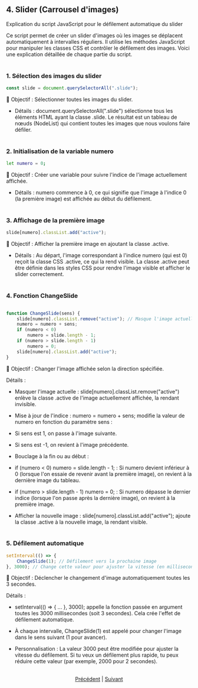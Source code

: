 ## 4. Slider (Carrousel d'images)

Explication du script JavaScript pour le défilement automatique du slider

Ce script permet de créer un slider d'images où les images se déplacent automatiquement à intervalles réguliers. Il utilise les méthodes JavaScript pour manipuler les classes CSS et contrôler le défilement des images. Voici une explication détaillée de chaque partie du script.
<br><br>

### 1. Sélection des images du slider

```js
const slide = document.querySelectorAll(".slide");
```

📌  Objectif : Sélectionner toutes les images du slider.

- Détails : document.querySelectorAll(".slide") sélectionne tous les éléments HTML ayant la classe .slide. Le résultat est un tableau de nœuds (NodeList) qui contient toutes les images que nous voulons faire défiler.
<br><br>
### 2. Initialisation de la variable numero

```bash
let numero = 0;
```

📌  Objectif : Créer une variable pour suivre l'indice de l'image actuellement affichée.

- Détails : numero commence à 0, ce qui signifie que l'image à l'indice 0 (la première image) est affichée au début du défilement.
<br><br>

### 3. Affichage de la première image

```js
slide[numero].classList.add("active");
```

📌  Objectif : Afficher la première image en ajoutant la classe .active.

- Détails : Au départ, l'image correspondant à l'indice numero (qui est 0) reçoit la classe CSS .active, ce qui la rend visible. La classe .active peut être définie dans les styles CSS pour rendre l'image visible et afficher le slider correctement.
<br><br>

### 4. Fonction ChangeSlide

```js

function ChangeSlide(sens) {
    slide[numero].classList.remove("active"); // Masque l'image actuelle
    numero = numero + sens;
    if (numero < 0)
        numero = slide.length - 1;
    if (numero > slide.length - 1)
        numero = 0;
    slide[numero].classList.add("active");
}
```

📌  Objectif : Changer l'image affichée selon la direction spécifiée.

Détails :

- Masquer l'image actuelle : slide[numero].classList.remove("active") enlève la classe .active de l'image actuellement affichée, la rendant invisible.

- Mise à jour de l'indice : numero = numero + sens; modifie la valeur de numero en fonction du paramètre sens :

- Si sens est 1, on passe à l'image suivante.

- Si sens est -1, on revient à l'image précédente.

* Bouclage à la fin ou au début :

- if (numero < 0) numero = slide.length - 1; : Si numero devient inférieur à 0 (lorsque l'on essaie de revenir avant la première image), on revient à la dernière image du tableau.

- if (numero > slide.length - 1) numero = 0; : Si numero dépasse le dernier indice (lorsque l'on passe après la dernière image), on revient à la première image.

- Afficher la nouvelle image : slide[numero].classList.add("active"); ajoute la classe .active à la nouvelle image, la rendant visible.
<br><br>

### 5. Défilement automatique

```js
setInterval(() => {
    ChangeSlide(1); // Défilement vers la prochaine image
}, 3000); // Change cette valeur pour ajuster la vitesse (en millisecondes)
```

📌  Objectif : Déclencher le changement d'image automatiquement toutes les 3 secondes.

Détails :

- setInterval(() => { ... }, 3000); appelle la fonction passée en argument toutes les 3000 millisecondes (soit 3 secondes). Cela crée l'effet de défilement automatique.

- À chaque intervalle, ChangeSlide(1) est appelé pour changer l'image dans le sens suivant (1 pour avancer).

- Personnalisation : La valeur 3000 peut être modifiée pour ajuster la vitesse du défilement. Si tu veux un défilement plus rapide, tu peux réduire cette valeur (par exemple, 2000 pour 2 secondes).
<br><br>

<p align="center">
  <a href="documentation/toogleEffect.md">Précédent</a> | <a href="documentation/lightbox.md">Suivant</a>
</p>